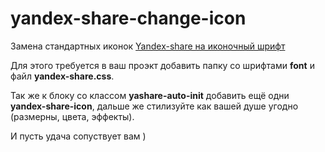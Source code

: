 yandex-share-change-icon
========================

Замена стандартных иконок [Yandex-share на иконочный шрифт](http://api.yandex.ru/share/)

Для этого требуется в ваш проэкт добавить папку со шрифтами **font** и файл **yandex-share.css**.

Так же к блоку со классом **yashare-auto-init** добавить ещё одни **yandex-share-icon**, дальше же стилизуйте как вашей душе угодно (размерны, цвета, эффекты).

И пусть удача сопуствует вам )
